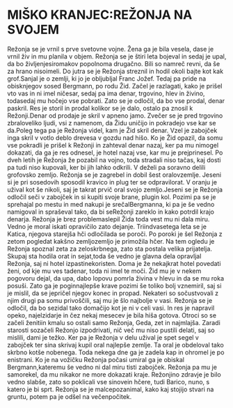 # MIŠKO KRANJEC:REŽONJA NA SVOJEM
Režonja se je vrnil s prve svetovne vojne. Žena ga je bila vesela, dase je vrnil živ in mu planila v objem. Režonja   se   je  štiri   leta   bojeval   in   sedaj   je   upal,   da   bo  življenjesiromakov popolnoma drugačno. Bili so namreč revni, da še za hrano nisoimeli. Do jutra se je Režonja streznil in hodil okoli bajte kot kak grof.Sanjal je o zemlji, ki jo je obljubljal Franc Jožef. Tedaj pa pride na obisknjegov sosed Bergmann, po rodu Žid. Začel je razlagati, kako je prišel vto vas in ni imel ničesar, sedaj pa ima denar, trgovino, hlev in živino, todasedaj mu hočejo vse pobrati. Zato se je odločil, da bo vse prodal, denar paskril. Res je storil in prodal kolikor se je dalo, ostalo pa znosil k Režonji.Denar od prodaje je skril v apneno jamo. Zvečer se je pred trgovino zbraloveliko ljudi, vsi z namenom, da Židu uničijo in pokradejo vse kar se da.Poleg tega pa je Režonja videl, kam je Žid skril denar. Vzel je zabojček inga skril v votlo deblo drevesa v gozdu nad hišo. Ko je Žid opazil, da somu vse pokradli je prišel k Režonji in zahteval denar nazaj, ker pa mu nimogel dokazati, da ga je res odnesel, je hotel nazaj vse, kar mu je prejprinesel. Po dveh letih je Režonja že pozabil na vojno, toda stradali niso tačas, kaj dosti pa tudi niso kupovali, ker bi jih lahko odkrili. V deželi pa soravno delili grofovsko zemljo. Režonja se je zagrebel in dobil šest oralovzemlje. Jeseni si je pri sosedovih sposodil kravico in plug ter se odpravilorat. V oranju je užival kot še nikoli, saj je takrat prvič oral svojo zemljo.Jeseni se je Režonja odločil seči v zabojček in si kupiti svoje brane, plugin   kol.   Pozimi   pa   se   je   sprehajal   po   mestu   in   med   nakupi   je   srečalBergmanna,   ki   pa   je  še   vedno   namigoval   in   spraševal   tako,   da   bi   seRežonji zareklo in kako potrdil krajo denarja. Režonja je brez problemaslepil Žida toda vest mu ni dala miru. Vedno je moral iskati opravičilo zato dejanje. Triindvasetega leta se je Katica, njegova starejša hči odločilada se poroči. Po poroki je šel Režonja z zetom pogledat kakšno zemljozemljo je primožila hčer. Na tem ogledu je Režonja spoznal zeta za zeloskrbnega, zato sta postala velika prijatelja. Skupaj sta hodila orat in sejat,toda  še   vedno   je   glavna   dela   opravljal   Režonja,   saj   ni   hotel   izpastinekoristen. Doma je že nekajkrat hotel povedati ženi, od kje mu ves tadenar, toda ni imel te moči. Žid mu je v nekem pogovoru dejal, da upa, dabo lopovu pomrla živina v hlevu in da se mu roka posuši. Zato ga je poginnajlepše krave pozimi še toliko bolj vznemiril, saj si je mislil, da se jepričel njegov konec in propad. Nekateri so sočustvovali z njim drugi pa somu privoščili, saj mu je šlo najbolje v vasi. Režonja se je odločil, da bo
sezidal tako domačijo kot je ni v celi vasi. In res je napravil opeko, najelzidarje in čez nekaj mesecev je bila hiša gotova. Otroci so se začeli ženitiin kmalu so ostali samo Režonja, Geda, zet in najmlajša. Zaradi starosti sozačeli Režonjo izpodrivati, nič več mu niso pustili delati, saj so mislili, dami je težko. Ker pa je Režonja v delu užival je spet segel v zabojček ter sina skrivaj kupil oral najlepše zemlje. Ta oral je obdeloval tako skrbno kotše   nobenega.   Toda   nekega   dne   ga   je   zadela   kap   in   ohromel   je   po   enistrani. Ko je na vožičku Režonja počasi umiral ga je obiskal Bergmann,kateremu  še   vedno   ni  dal   miru  tisti   zabojček.   Režonja   pa   mu  je   samorekel, da mu nikakor ne more dokazati kraje. Režonjino zdravje je bilo vedno slabše, zato so poklicali vse sinovein   hčere,   tudi   Barico,   nuno,   s   katero   je   bi   sprt.   Režonja   se   je   malcepozanimal, kako kaj stojijo stvari na gruntu, potem pa je odšel na večenpočitek. 
